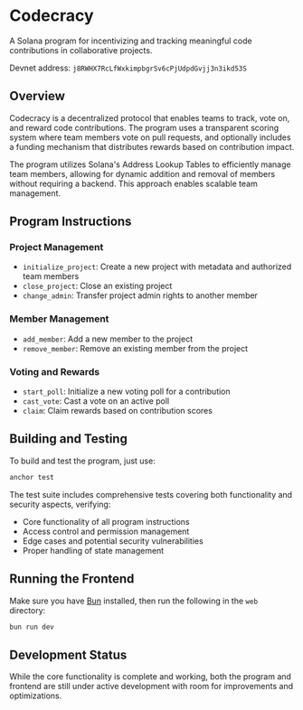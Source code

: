 # Codecracy

A Solana program for incentivizing and tracking meaningful code contributions in collaborative projects.

Devnet address: `j8RWHX7RcLfWxkimpbgrSv6cPjUdpdGvjj3n3ikd53S`

## Overview

Codecracy is a decentralized protocol that enables teams to track, vote on, and reward code contributions. The program uses a transparent scoring system where team members vote on pull requests, and optionally includes a funding mechanism that distributes rewards based on contribution impact.

The program utilizes Solana's Address Lookup Tables to efficiently manage team members, allowing for dynamic addition and removal of members without requiring a backend. This approach enables scalable team management.

## Program Instructions

### Project Management

- `initialize_project`: Create a new project with metadata and authorized team members
- `close_project`: Close an existing project
- `change_admin`: Transfer project admin rights to another member

### Member Management

- `add_member`: Add a new member to the project
- `remove_member`: Remove an existing member from the project

### Voting and Rewards

- `start_poll`: Initialize a new voting poll for a contribution
- `cast_vote`: Cast a vote on an active poll
- `claim`: Claim rewards based on contribution scores

## Building and Testing

To build and test the program, just use:

```bash
anchor test
```

The test suite includes comprehensive tests covering both functionality and security aspects, verifying:

- Core functionality of all program instructions
- Access control and permission management
- Edge cases and potential security vulnerabilities
- Proper handling of state management

## Running the Frontend

Make sure you have [Bun](https://bun.sh) installed, then run the following in the `web` directory:

```bash
bun run dev
```

## Development Status

While the core functionality is complete and working, both the program and frontend are still under active development with room for improvements and optimizations.
